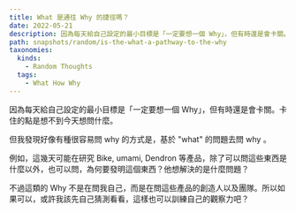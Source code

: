 ```yaml
---
title: What 是通往 Why 的捷徑嗎？
date: 2022-05-21
description: 因為每天給自己設定的最小目標是「一定要想一個 Why」，但有時還是會卡關。卡住的點是想不到今天想問什麼。
path: snapshots/random/is-the-what-a-pathway-to-the-why
taxonomies:
  kinds: 
    - Random Thoughts
  tags: 
    - What How Why
---
```


因為每天給自己設定的最小目標是「一定要想一個 Why」，但有時還是會卡關。卡住的點是想不到今天想問什麼。

但我發現好像有種很容易問 why 的方式是，基於 "what" 的問題去問 why 。

例如，這幾天可能在研究 Bike, umami, Dendron 等產品，除了可以問這些東西是什麼以外，也可以問，為何要發明這個東西？他想解決的是什麼問題？

不過這類的 Why 不是在問我自己，而是在問這些產品的創造人以及團隊。所以如果可以，或許我該先自己猜測看看，這樣也可以訓練自己的觀察力吧？